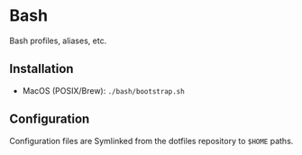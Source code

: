 # Bash

Bash profiles, aliases, etc.

## Installation

  - MacOS (POSIX/Brew): `./bash/bootstrap.sh`

## Configuration

Configuration files are Symlinked from the dotfiles repository to `$HOME` paths.
